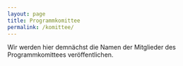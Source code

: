 ```yaml
---
layout: page
title: Programmkomittee
permalink: /komittee/
---
```


Wir werden hier demnächst die Namen der Mitglieder des Programmkomittees veröffentlichen. 
